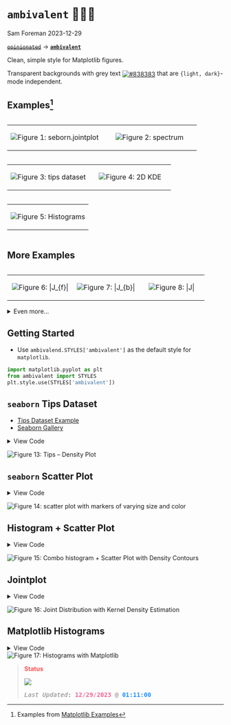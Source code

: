 # `ambivalent` 🤷🏻‍♂️
Sam Foreman
2023-12-29

[~~`opinionated`~~](https://github.com/saforem2/opinionated)
$\longrightarrow$
[**`ambivalent`**](https://github.com/saforem2/ambivalent)

Clean, simple style for Matplotlib figures.

Transparent backgrounds with grey text <a href='#'><img valign='middle'
    alt='#838383' src='https://readme-swatches.vercel.app/838383'/></a>
that are `{light, dark}`-mode independent.

## Examples[^1]

<div class="flex" style="flex-direction:row;">

<div layout-valign="bottom"
style="display: flex; text-align:center; align-items: flex-end;">

<table>
<colgroup>
<col style="width: 50%" />
<col style="width: 50%" />
</colgroup>
<tbody>
<tr class="odd">
<td style="text-align: center;"><div width="50.0%"
data-layout-align="center">
<p><img src="./assets/penguins.svg" id="fig-penguins" class="stretch"
data-fig.extended="false" alt="Figure 1: seborn.jointplot" /></p>
</div></td>
<td style="text-align: center;"><div width="50.0%"
data-layout-align="center">
<p><img src="./assets/spectrum.svg" id="fig-spectrum" class="stretch"
data-fig.extended="false" alt="Figure 2: spectrum" /></p>
</div></td>
</tr>
</tbody>
</table>

</div>

<div layout-valign="bottom"
style="display: flex; text-align:center; align-items: flex-end;">

<table>
<colgroup>
<col style="width: 50%" />
<col style="width: 50%" />
</colgroup>
<tbody>
<tr class="odd">
<td style="text-align: center;"><div width="50.0%"
data-layout-align="center">
<p><img src="./assets/tipde-kde_r.svg" id="fig-tips-kde" class="stretch"
data-fig.extended="false" alt="Figure 3: tips dataset" /></p>
</div></td>
<td style="text-align: center;"><div width="50.0%"
data-layout-align="center">
<p><img src="./assets/kde-2d_r.svg" id="fig-2d-kde" class="stretch"
data-fig.extended="false" alt="Figure 4: 2D KDE" /></p>
</div></td>
</tr>
</tbody>
</table>

</div>

<div style="display: flex; text-align:center;">

<table>
<colgroup>
<col style="width: 100%" />
</colgroup>
<tbody>
<tr class="odd">
<td style="text-align: center;"><div width="100.0%"
data-layout-align="center">
<p><img src="./assets/mpl-hist.svg" id="fig-mpl-hist" class="stretch"
data-fig.extended="false" alt="Figure 5: Histograms" /></p>
</div></td>
</tr>
</tbody>
</table>

</div>

</div>

## More Examples

<div layout-valign="bottom" style="display: flex; text-align:center;">

<table style="width:100%;">
<colgroup>
<col style="width: 33%" />
<col style="width: 33%" />
<col style="width: 33%" />
</colgroup>
<tbody>
<tr class="odd">
<td style="text-align: center;"><div width="33.3%"
data-layout-align="center">
<p><img
src="https://saforem2.github.io/l2hmc-qcd/qmd/l2hmc-2dU1/assets/output_33_22.svg"
id="fig-ridgeplot1" class="stretch" data-fig.extended="false"
alt="Figure 6: |J_{f}|" /></p>
</div></td>
<td style="text-align: center;"><div width="33.3%"
data-layout-align="center">
<p><img
src="https://saforem2.github.io/l2hmc-qcd/qmd/l2hmc-2dU1/assets/output_33_23.svg"
id="fig-ridgeplot2" class="stretch" data-fig.extended="false"
alt="Figure 7: |J_{b}|" /></p>
</div></td>
<td style="text-align: center;"><div width="33.3%"
data-layout-align="center">
<p><img
src="https://saforem2.github.io/l2hmc-qcd/qmd/l2hmc-2dU1/assets/output_33_21.svg"
id="fig-ridgeplot3" class="stretch" data-fig.extended="false"
alt="Figure 8: |J|" /></p>
</div></td>
</tr>
</tbody>
</table>

</div>

<details closed>
<summary>
<italic>Even more…</italic>
</summary>

<div id="fig-chains-dQ" layout-valign="bottom"
style="display: flex; text-align:center;">

<table>
<colgroup>
<col style="width: 100%" />
</colgroup>
<tbody>
<tr class="odd">
<td style="text-align: center;"><div width="100.0%"
data-layout-align="center">
<p><img src="./assets/chains.svg" id="fig-chains" class="stretch"
data-ref-parent="fig-chains-dQ" data-fig.extended="false"
alt="(a) \delta Q_{\mathrm{train}}" /></p>
</div></td>
</tr>
</tbody>
</table>

Figure 9: Figure from [`l2hmc-qcd`
Notebook](https://saforem2.github.io/l2hmc-qcd/qmd/l2hmc-2dU1/l2hmc-2dU1.html#inference)

</div>

### InferenceData

<div id="fig-xeps" style="display: flex; text-align:center;">

<img
src="https://saforem2.github.io/l2hmc-qcd/qmd/l2hmc-2dU1/assets/output_30_68.svg"
class="stretch" />

Figure 10: $\varepsilon_{x}$ during training

</div>

<div id="fig-veps" style="display: flex; text-align:center;">

<img
src="https://saforem2.github.io/l2hmc-qcd/qmd/l2hmc-2dU1/assets/output_30_68.svg"
class="stretch" />

Figure 11: $\varepsilon_{x}$ during training

</div>

<div id="fig-combined-chains" style="display: flex; text-align:center;">

<table>
<colgroup>
<col style="width: 100%" />
</colgroup>
<tbody>
<tr class="odd">
<td style="text-align: center;"><div width="100.0%"
data-layout-align="center">
<p><img
src="https://saforem2.github.io/l2hmc-qcd/qmd/l2hmc-2dU1/assets/output_48_1.svg"
id="fig-dQhist" class="stretch" data-ref-parent="fig-combined-chains"
data-fig.extended="false" alt="(a) \sum \delta Q" /></p>
</div></td>
</tr>
</tbody>
</table>

Figure 12: Figure from [`l2hmc-qcd`
Notebook](https://saforem2.github.io/l2hmc-qcd/qmd/l2hmc-2dU1/l2hmc-2dU1.html)

</div>

</details>

## Getting Started

- Use `ambivalend.STYLES['ambivalent']` as the default style for
  `matplotlib`.

``` python
import matplotlib.pyplot as plt
from ambivalent import STYLES
plt.style.use(STYLES['ambivalent'])
```

## `seaborn` Tips Dataset

- [Tips Dataset
  Example](https://seaborn.pydata.org/generated/seaborn.kdeplot.html)
- [Seaborn Gallery](https://seaborn.pydata.org/examples/index.html)

<details>
<summary>View Code</summary>

``` python
import seaborn as sns

tips = sns.load_dataset("tips")
tips.head()

fig, ax = plt.subplots(figsize=(6, 6))  # , ncols=2)

_ = sns.kdeplot(
   data=tips, x="total_bill", hue="size",
   fill=True, common_norm=False, palette="flare_r",
   alpha=.3, linewidth=0,
   ax=ax,  # [0],
)
_ = ax.set_ylabel('')
# _ = sns.kdeplot(
#    data=tips, x="tip", hue="size",
#    fill=True, common_norm=False, palette="crest",
#    alpha=.3, linewidth=0,
#    ax=ax[1],
# )
```

</details>

<img
src="./docs/index_files/figure-commonmark/fig-py-tips-density-output-1.svg"
id="fig-py-tips-density" alt="Figure 13: Tips – Density Plot" />

## `seaborn` Scatter Plot

<details>
<summary>View Code</summary>

``` python
import seaborn as sns
import matplotlib.pyplot as plt

# Load the example diamonds dataset
diamonds = sns.load_dataset("diamonds")

# Draw a scatter plot while assigning point colors and sizes to different
# variables in the dataset
f, ax = plt.subplots(figsize=(6, 6))
_ = sns.despine(f, left=True, bottom=True)
_ = clarity_ranking = ["I1", "SI2", "SI1", "VS2", "VS1", "VVS2", "VVS1", "IF"]
_ = sns.scatterplot(x="carat", y="price",
                hue="clarity", size="depth",
                palette="flare",
                hue_order=clarity_ranking,
                sizes=(1, 8), linewidth=0,
                data=diamonds, ax=ax)
```

</details>

<img
src="./docs/index_files/figure-commonmark/fig-py-diamonds-scatter-output-1.svg"
id="fig-py-diamonds-scatter"
alt="Figure 14: scatter plot with markers of varying size and color" />

## Histogram + Scatter Plot

<details>
<summary>View Code</summary>

``` python
import numpy as np
import seaborn as sns
import matplotlib.pyplot as plt

# Simulate data from a bivariate Gaussian
n = 10000
mean = [0, 0]
cov = [(2, .4), (.4, .2)]
rng = np.random.RandomState(0)
x, y = rng.multivariate_normal(mean, cov, n).T

# Draw a combo histogram and scatterplot with density contours
f, ax = plt.subplots(figsize=(6, 6))
_ = sns.scatterplot(x=x, y=y, s=5, color="#666666", alpha=0.3)
_ = sns.histplot(x=x, y=y, bins=50, pthresh=.1, cmap="flare_r")
_ = sns.kdeplot(x=x, y=y, levels=5, color="w", linewidths=1)
_ = ax.set_xlabel('x')
_ = ax.set_ylabel('y')
_ = plt.show()
```

</details>

<img
src="./docs/index_files/figure-commonmark/fig-py-hist-scatter-output-1.svg"
id="fig-py-hist-scatter"
alt="Figure 15: Combo histogram + Scatter Plot with Density Contours" />

## Jointplot

<details>
<summary>View Code</summary>

``` python
import seaborn as sns
# Load the penguins dataset
penguins = sns.load_dataset("penguins")
# Show the joint distribution using kernel density estimation
import matplotlib as mpl
with mpl.rc_context(plt.rcParams.update({'axes.grid': False})):
  g = sns.jointplot(
      data=penguins,
      x="bill_length_mm",
      y="bill_depth_mm",
      hue="species",
      # kind="kde",
      edgecolors='none',
      alpha=0.4,
  )
  _ = plt.grid(False)
  plt.show()
```

</details>

<img src="./docs/index_files/figure-commonmark/fig-py-kde-2d-output-1.svg"
id="fig-py-kde-2d"
alt="Figure 16: Joint Distribution with Kernel Density Estimation" />

## Matplotlib Histograms

<details>
<summary>View Code</summary>

``` python
import matplotlib.pyplot as plt
import numpy as np

n_bins = 10
x = np.random.randn(1000, 3)

plt.rcParams['axes.grid'] = True

fig, ((ax0, ax1), (ax2, ax3)) = plt.subplots(nrows=2, ncols=2)

colors = ['#333333', '#666666', '#999999']
ax0.hist(x, n_bins, density=True, histtype='bar', color=colors, label=colors)
_ = ax0.legend()
_ = ax0.set_title('bars with legend')

_ = ax1.hist(x, n_bins, density=True, histtype='bar', stacked=True, alpha=0.4)
_ = ax1.set_title('stacked bar')

_ = ax2.hist(x, n_bins, histtype='step', stacked=True, fill=False)
_ = ax2.set_title('stack step (unfilled)')

# Make a multiple-histogram of data-sets with different length.
x_multi = [np.random.randn(n) for n in [10000, 5000, 2000]]
_ = ax3.hist(x_multi, n_bins, histtype='bar')
_ = ax3.set_title('different sample sizes')

_ = fig.tight_layout()
plt.show()
```

</details>

<img src="./docs/index_files/figure-commonmark/fig-py-mpl-hists-output-1.svg" id="fig-py-mpl-hists" alt="Figure 17: Histograms with Matplotlib" />

<!-- ```{python} -->
<!-- #| code-fold: true -->
<!-- #| code-summary: "boxenplot" -->
<!-- #| label: fig-py-boxenplot -->
<!-- #| output: true -->
<!-- #| fig-cap: "Seaborn Boxenplot" -->
<!-- #| layout: [[100]] -->
<!---->
<!-- import seaborn as sns -->
<!---->
<!-- diamonds = sns.load_dataset("diamonds") -->
<!-- clarity_ranking = ["I1", "SI2", "SI1", "VS2", "VS1", "VVS2", "VVS1", "IF"] -->
<!---->
<!-- sns.boxenplot( -->
<!--     diamonds, x="clarity", y="carat", -->
<!--     color="b", order=clarity_ranking, width_method="linear", -->
<!-- ) -->
<!-- ``` -->
<!-- ```{python} -->
<!-- import warnings -->
<!-- from ambivalent import STYLES -->
<!-- import matplotlib.pyplot as plt -->
<!-- import numpy as np -->
<!---->
<!-- plt.style.use(STYLES['ambivalent']) -->
<!---->
<!-- # some random data -->
<!-- x = np.random.randn(1000) -->
<!-- y = np.random.randn(1000) -->
<!---->
<!---->
<!-- def scatter_hist(x, y, ax, ax_histx, ax_histy, alpha: float = 0.4): -->
<!--     # no labels -->
<!--     ax_histx.tick_params(axis="x", labelbottom=False) -->
<!--     ax_histy.tick_params(axis="y", labelleft=False) -->
<!---->
<!--     # the scatter plot: -->
<!--     ax.scatter(x, y, alpha=alpha) -->
<!---->
<!--     # now determine nice limits by hand: -->
<!--     binwidth = 0.25 -->
<!--     xymax = max(np.max(np.abs(x)), np.max(np.abs(y))) -->
<!--     lim = (int(xymax/binwidth) + 1) * binwidth -->
<!---->
<!--     bins = np.arange(-lim, lim + binwidth, binwidth) -->
<!--     ax_histx.hist(x, bins=bins) -->
<!--     ax_histy.hist(y, bins=bins, orientation='horizontal') -->
<!-- ``` -->
<!-- ### 2D Density -->
<!---->
<!-- ```{python} -->
<!-- #| code-fold: true -->
<!-- #| code-summary: "Make the plot" -->
<!-- #| label: fig-py-density2d -->
<!-- #| output: true -->
<!-- #| fig-cap: "2D Density plot" -->
<!-- #| layout: [[100]] -->
<!---->
<!-- # Start with a square Figure. -->
<!-- fig = plt.figure(figsize=(6, 6)) -->
<!-- # Add a gridspec with two rows and two columns and a ratio of 1 to 4 between -->
<!-- # the size of the marginal axes and the main axes in both directions. -->
<!-- # Also adjust the subplot parameters for a square plot. -->
<!-- gs = fig.add_gridspec(2, 2,  width_ratios=(4, 1), height_ratios=(1, 4), -->
<!--                       left=0.1, right=0.9, bottom=0.1, top=0.9, -->
<!--                       wspace=0.15, hspace=0.15) -->
<!-- # Create the Axes. -->
<!-- ax = fig.add_subplot(gs[1, 0]) -->
<!-- ax_histx = fig.add_subplot(gs[0, 0], sharex=ax) -->
<!-- ax_histy = fig.add_subplot(gs[1, 1], sharey=ax) -->
<!-- _ = fig.axes[1].grid(False) -->
<!-- _ = fig.axes[2].set_xticklabels([]) -->
<!-- _ = fig.axes[1].set_yticklabels([]) -->
<!-- _ = fig.axes[2].grid(False) -->
<!-- _ = fig.axes[0].set_xticklabels(fig.axes[0].get_xticklabels()) -->
<!-- _ = fig.axes[0].set_yticklabels(fig.axes[0].get_yticklabels()) -->
<!---->
<!-- # Draw the scatter plot and marginals. -->
<!-- _ = scatter_hist(x, y, ax, ax_histx, ax_histy) -->
<!-- _ = plt.show() -->
<!-- ``` -->
<!---->
<!---->
<!-- ```{python} -->
<!-- import numpy as np -->
<!-- import matplotlib.animation as animation -->
<!---->
<!-- # Fixing random state for reproducibility -->
<!-- np.random.seed(19680801) -->
<!---->
<!---->
<!-- def random_walk(num_steps, max_step=0.05): -->
<!--     """Return a 3D random walk as (num_steps, 3) array.""" -->
<!--     start_pos = np.random.random(3) -->
<!--     steps = np.random.uniform(-max_step, max_step, size=(num_steps, 3)) -->
<!--     walk = start_pos + np.cumsum(steps, axis=0) -->
<!--     return walk -->
<!---->
<!---->
<!-- def update_lines(num, walks, lines): -->
<!--     for line, walk in zip(lines, walks): -->
<!--         # NOTE: there is no .set_data() for 3 dim data... -->
<!--         line.set_data(walk[:num, :2].T) -->
<!--         line.set_3d_properties(walk[:num, 2]) -->
<!--     return lines -->
<!---->
<!---->
<!-- # Data: 40 random walks as (num_steps, 3) arrays -->
<!-- num_steps = 30 -->
<!-- walks = [random_walk(num_steps) for index in range(40)] -->
<!---->
<!-- # Attaching 3D axis to the figure -->
<!-- fig = plt.figure() -->
<!-- ax = fig.add_subplot(projection="3d") -->
<!---->
<!-- # Create lines initially without data -->
<!-- lines = [ax.plot([], [], [])[0] for _ in walks] -->
<!---->
<!-- # Setting the axes properties -->
<!-- _ = ax.set(xlim3d=(0, 1), xlabel='X') -->
<!-- _ = ax.set(ylim3d=(0, 1), ylabel='Y') -->
<!-- _ = ax.set(zlim3d=(0, 1), zlabel='Z') -->
<!---->
<!-- # Creating the Animation object -->
<!-- ani = animation.FuncAnimation( -->
<!--     fig, update_lines, num_steps, fargs=(walks, lines), interval=100) -->
<!---->
<!-- plt.show() -->
<!-- ``` -->

<div>

> **<span style="color: #FF5252;"> Status</span>**
>
> <span style="text-align:center;">![](https://hits.seeyoufarm.com/api/count/incr/badge.svg?url=https%3A%2F%2Fsaforem2.github.io%2Fambivalent&count_bg=%23222222&title_bg=%23303030&icon=&icon_color=%23E7E7E7)</span>
>
> <pre style="white-space:pre;overflow-x:auto;line-height:normal;font-family:Menlo,'DejaVu Sans Mono',consolas,'Courier New',monospace"><span style="color: #7f7f7f; text-decoration-color: #7f7f7f; font-style: italic">Last Updated</span>: <span style="color: #f06292; text-decoration-color: #f06292; font-weight: bold">12</span><span style="color: #f06292; text-decoration-color: #f06292">/</span><span style="color: #f06292; text-decoration-color: #f06292; font-weight: bold">29</span><span style="color: #f06292; text-decoration-color: #f06292">/</span><span style="color: #f06292; text-decoration-color: #f06292; font-weight: bold">2023</span> <span style="color: #7f7f7f; text-decoration-color: #7f7f7f">@</span> <span style="color: #1a8fff; text-decoration-color: #1a8fff; font-weight: bold">01:11:00</span>
> </pre>

</div>

[^1]: Examples from [Matplotlib
    Examples](https://matplotlib.org/stable/gallery/index.html)
